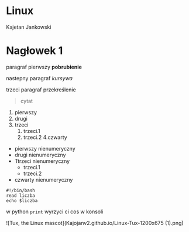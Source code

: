 # Linux
Kajetan Jankowski
# Nagłowek 1
  paragraf pierwszy
**pobrubienie**

  nastepny paragraf
*kursywa*


  trzeci paragraf
<strike>przekreślenie</strike>

>cytat


1. pierwszy
2. drugi
3. trzeci
    1. trzeci.1
    2. trzeci.2
4.czwarty

- pierwszy nienumeryczny
- drugi nienumeryczny
- Ttrzeci nienumeryczny
    - trzeci.1
    - trzeci.2
- czwarty nienumeryczny

```
#!/bin/bash
read liczba
echo $liczba
```

w python ``print`` wyrzyci ci cos w konsoli

![Tux, the Linux mascot](Kajojanv2.github.io/Linux-Tux-1200x675 (1).png)





